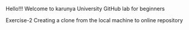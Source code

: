 Hello!!!
Welcome to karunya University
GitHub lab for beginners


Exercise-2 Creating a clone from the local machine to online repository

